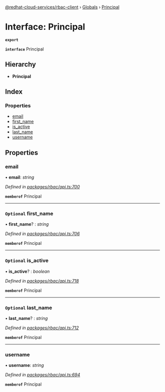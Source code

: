 [@redhat-cloud-services/rbac-client](../README.md) › [Globals](../globals.md) › [Principal](principal.md)

# Interface: Principal

**`export`** 

**`interface`** Principal

## Hierarchy

* **Principal**

## Index

### Properties

* [email](principal.md#email)
* [first_name](principal.md#optional-first_name)
* [is_active](principal.md#optional-is_active)
* [last_name](principal.md#optional-last_name)
* [username](principal.md#username)

## Properties

###  email

• **email**: *string*

*Defined in [packages/rbac/api.ts:700](https://github.com/RedHatInsights/javascript-clients/blob/master/packages/rbac/api.ts#L700)*

**`memberof`** Principal

___

### `Optional` first_name

• **first_name**? : *string*

*Defined in [packages/rbac/api.ts:706](https://github.com/RedHatInsights/javascript-clients/blob/master/packages/rbac/api.ts#L706)*

**`memberof`** Principal

___

### `Optional` is_active

• **is_active**? : *boolean*

*Defined in [packages/rbac/api.ts:718](https://github.com/RedHatInsights/javascript-clients/blob/master/packages/rbac/api.ts#L718)*

**`memberof`** Principal

___

### `Optional` last_name

• **last_name**? : *string*

*Defined in [packages/rbac/api.ts:712](https://github.com/RedHatInsights/javascript-clients/blob/master/packages/rbac/api.ts#L712)*

**`memberof`** Principal

___

###  username

• **username**: *string*

*Defined in [packages/rbac/api.ts:694](https://github.com/RedHatInsights/javascript-clients/blob/master/packages/rbac/api.ts#L694)*

**`memberof`** Principal
